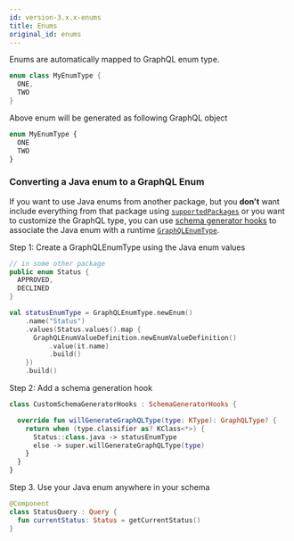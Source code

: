 ```yaml
---
id: version-3.x.x-enums
title: Enums
original_id: enums
---
```


Enums are automatically mapped to GraphQL enum type.

```kotlin
enum class MyEnumType {
  ONE,
  TWO
}
```

Above enum will be generated as following GraphQL object

```graphql
enum MyEnumType {
  ONE
  TWO
}
```

### Converting a Java enum to a GraphQL Enum

If you want to use Java enums from another package, but you **don't** want
include everything from that package using [`supportedPackages`][sp] or you want
to customize the GraphQL type, you can use [schema generator hooks][hooks] to
associate the Java enum with a runtime [`GraphQLEnumType`][javadoc].

[sp]:customizing-schemas/generator-config
[hooks]:customizing-schemas/generator-config#schema-generator-hooks
[javadoc]:https://javadoc.io/doc/com.graphql-java/graphql-java/latest/index.html

Step 1: Create a GraphQLEnumType using the Java enum values

```java
// in some other package
public enum Status {
  APPROVED,
  DECLINED
}
```

```kotlin
val statusEnumType = GraphQLEnumType.newEnum()
    .name("Status")
    .values(Status.values().map {
      GraphQLEnumValueDefinition.newEnumValueDefinition()
          .value(it.name)
          .build()
    })
    .build()
 ```

 Step 2: Add a schema generation hook

```kotlin
class CustomSchemaGeneratorHooks : SchemaGeneratorHooks {

  override fun willGenerateGraphQLType(type: KType): GraphQLType? {
    return when (type.classifier as? KClass<*>) {
      Status::class.java -> statusEnumType
      else -> super.willGenerateGraphQLType(type)
    }
  }
}
```

Step 3. Use your Java enum anywhere in your schema

```kotlin
@Component
class StatusQuery : Query {
  fun currentStatus: Status = getCurrentStatus()
}
```
